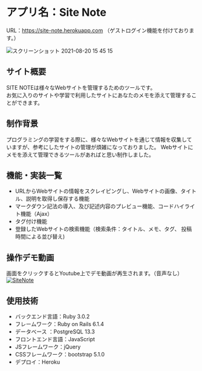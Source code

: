 # アプリ名：Site Note
URL：https://site-note.herokuapp.com
（ゲストログイン機能を付けております。）

![スクリーンショット 2021-08-20 15 45 15](https://user-images.githubusercontent.com/79825084/130191911-5f40cb62-2532-434e-84b0-01642dd15278.png)

## サイト概要
  SITE NOTEは様々なWebサイトを管理するためのツールです。 <br/>お気に入りのサイトや学習で利用したサイトにあなたのメモを添えて管理することができます。
  
## 制作背景
  プログラミングの学習をする際に、様々なWebサイトを通じて情報を収集していますが、参考にしたサイトの管理が煩雑になっておりました。
  Webサイトにメモを添えて管理できるツールがあればと思い制作しました。
  
## 機能・実装一覧
- URLからWebサイトの情報をスクレイピングし、Webサイトの画像、タイトル、説明を取得し保存する機能
- マークダウン記法の導入、及び記述内容のプレビュー機能、コードハイライト機能（Ajax）
- タグ付け機能
- 登録したWebサイトの検索機能（検索条件：タイトル、メモ、タグ、 投稿時間による並び替え)

## 操作デモ動画
画面をクリックするとYoutube上でデモ動画が再生されます。（音声なし）
[![SiteNote](https://img.youtube.com/vi/Zb2XzCsS-EA/0.jpg)](https://www.youtube.com/watch?v=Zb2XzCsS-EA)

## 使用技術

- バックエンド言語：Ruby 3.0.2
- フレームワーク：Ruby on Rails 6.1.4  
- データベース ：PostgreSQL 13.3
- フロントエンド言語：JavaScript
- JSフレームワーク：jQuery
- CSSフレームワーク：bootstrap 5.1.0
- デプロイ：Heroku


